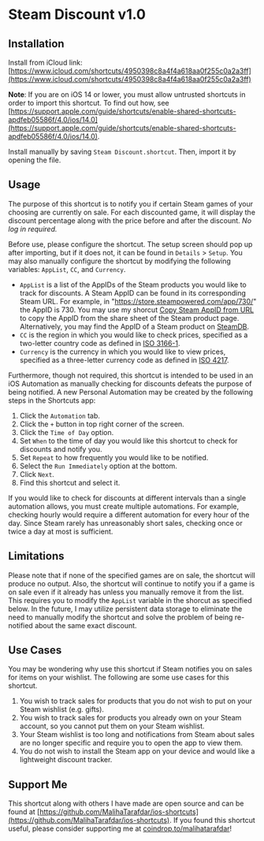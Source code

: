 # Steam Discount v1.0

## Installation
Install from iCloud link: [https://www.icloud.com/shortcuts/4950398c8a4f4a618aa0f255c0a2a3ff](https://www.icloud.com/shortcuts/4950398c8a4f4a618aa0f255c0a2a3ff)

**Note**: If you are on iOS 14 or lower, you must allow untrusted shortcuts in order to import this shortcut. To find out how, see [https://support.apple.com/guide/shortcuts/enable-shared-shortcuts-apdfeb05586f/4.0/ios/14.0](https://support.apple.com/guide/shortcuts/enable-shared-shortcuts-apdfeb05586f/4.0/ios/14.0). 

Install manually by saving `Steam Discount.shortcut`. Then, import it by opening the file. 

## Usage
The purpose of this shortcut is to notify you if certain Steam games of your choosing are currently on sale. For each discounted game, it will display the discount percentage along with the price before and after the discount. *No log in required.* 

Before use, please configure the shortcut. The setup screen should pop up after importing, but if it does not, it can be found in `Details` > `Setup`. You may also manually configure the shortcut by modifying the following variables: `AppList`, `CC`, and `Currency`.  
- `AppList` is a list of the AppIDs of the Steam products you would like to track for discounts. A Steam AppID can be found in its corresponding Steam URL. For example, in "https://store.steampowered.com/app/730/" the AppID is 730. You may use my shorcut [Copy Steam AppID from URL](https://github.com/MalihaTarafdar/ios-shortcuts/tree/main/copy-steam-appid-from-url) to copy the AppID from the share sheet of the Steam product page. Alternatively, you may find the AppID of a Steam product on [SteamDB](https://steamdb.info/instantsearch/). 
- `CC` is the region in which you would like to check prices, specified as a two-letter country code as defined in [ISO 3166-1](https://en.wikipedia.org/wiki/ISO_3166-1_alpha-2#Officially_assigned_code_elements). 
- `Currency` is the currency in which you would like to view prices, specified as a three-letter currency code as defined in [ISO 4217](https://en.wikipedia.org/wiki/ISO_4217#List_of_ISO_4217_currency_codes). 

Furthermore, though not required, this shortcut is intended to be used in an iOS Automation as manually checking for discounts defeats the purpose of being notified. A new Personal Automation may be created by the following steps in the Shortcuts app:
1. Click the `Automation` tab. 
2. Click the `+` button in top right corner of the screen. 
3. Click the `Time of Day` option. 
4. Set `When` to the time of day you would like this shortcut to check for discounts and notify you. 
5. Set `Repeat` to how frequently you would like to be notified. 
6. Select the `Run Immediately` option at the bottom. 
7. Click `Next`. 
8. Find this shortcut and select it. 

If you would like to check for discounts at different intervals than a single automation allows, you must create multiple automations. For example, checking hourly would require a different automation for every hour of the day. Since Steam rarely has unreasonably short sales, checking once or twice a day at most is sufficient. 

## Limitations
Please note that if none of the specified games are on sale, the shortcut will produce no output. Also, the shortcut will continue to notify you if a game is on sale even if it already has unless you manually remove it from the list. This requires you to modify the `AppList` variable in the shorcut as specified below. In the future, I may utilize persistent data storage to eliminate the need to manually modify the shortcut and solve the problem of being re-notified about the same exact discount. 

## Use Cases
You may be wondering why use this shortcut if Steam notifies you on sales for items on your wishlist. The following are some use cases for this shortcut. 

1. You wish to track sales for products that you do not wish to put on your Steam wishlist (e.g. gifts). 
2. You wish to track sales for products you already own on your Steam account, so you cannot put them on your Steam wishlist. 
3. Your Steam wishlist is too long and notifications from Steam about sales are no longer specific and require you to open the app to view them. 
4. You do not wish to install the Steam app on your device and would like a lightweight discount tracker. 

## Support Me
This shortcut along with others I have made are open source and can be found at [https://github.com/MalihaTarafdar/ios-shortcuts](https://github.com/MalihaTarafdar/ios-shortcuts). If you found this shortcut useful, please consider supporting me at [coindrop.to/malihatarafdar](https://coindrop.to/malihatarafdar)!
